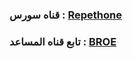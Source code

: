 ### قناه سورس : [Repethone](http://t.me/repethone) ###

### تابع قناه المساعد : [BROE](https://t.me/Sero_Bots) ###

